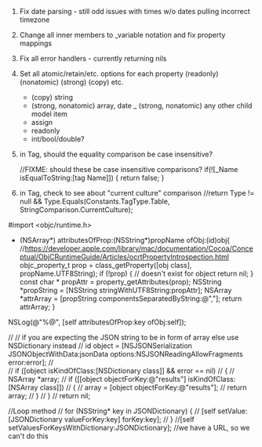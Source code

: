
1) Fix date parsing - still odd issues with times w/o dates pulling incorrect timezone
2) Change all inner members to _variable notation and fix property mappings
3) Fix all error handlers - currently returning nils
4) Set all atomic/retain/etc. options for each property (readonly) (nonatomic) (strong) (copy) etc.
   - (copy) string
   - (strong, nonatomic) array, date
   _ (strong, nonatomic) any other child model item
   - assign
   - readonly
   - int/bool/double?
5) in Tag, should the equality comparison be case insensitive?

    //FIXME: should these be case insensitive comparisons?
    if(![_Name isEqualToString:[tag Name]]) {
      return false;
    }
6) in Tag, check to see about "current culture" comparison
    //return Type != null && Type.Equals(Constants.TagType.Table, StringComparison.CurrentCulture);




#import <objc/runtime.h>

- (NSArray*) attributesOfProp:(NSString*)propName ofObj:(id)obj{
//https://developer.apple.com/library/mac/documentation/Cocoa/Conceptual/ObjCRuntimeGuide/Articles/ocrtPropertyIntrospection.html
objc_property_t prop = class_getProperty([obj class], propName.UTF8String);
if (!prop) {
// doesn't exist for object
return nil;
}
const char * propAttr = property_getAttributes(prop);
NSString *propString = [NSString stringWithUTF8String:propAttr];
NSArray *attrArray = [propString componentsSeparatedByString:@","];
return attrArray;
}


NSLog(@"%@", [self attributesOfProp:key ofObj:self]);



//  // if you are expecting  the JSON string to be in form of array else use NSDictionary instead
//  id object = [NSJSONSerialization JSONObjectWithData:jsonData options:NSJSONReadingAllowFragments error:error];
//  
//  if ([object isKindOfClass:[NSDictionary class]] && error == nil)
//  {
//    NSArray *array;
//    if ([[object objectForKey:@"results"] isKindOfClass:[NSArray class]])
//    {
//      array = [object objectForKey:@"results"];
//      return array;
//    }
//  }
//  return nil;



//Loop method
//      for (NSString* key in JSONDictionary) {
//        [self setValue:[JSONDictionary valueForKey:key] forKey:key];
//      }
//[self setValuesForKeysWithDictionary:JSONDictionary]; //we have a URL, so we can't do this
